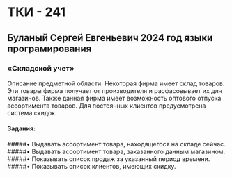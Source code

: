 # ТКИ - 241
## Буланый Сергей Евгеньевич 2024 год языки програмирования
### «Складской учет»
Описание предметной области. Некоторая фирма имеет склад товаров. Эти товары фирма получает от производителя и расфасовывает их для магазинов. Также данная фирма имеет возможность оптового отпуска ассортимента товаров. Для постоянных клиентов предусмотрена система скидок.
#### Задания:
#####•	Выдавать ассортимент товара, находящегося на складе сейчас.
#####•	Выдавать ассортимент товара, заказанного данным магазином.
#####•	Показывать список продаж за указанный период времени.
#####•	Показывать список клиентов, имеющих скидку.

